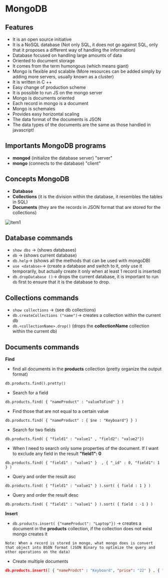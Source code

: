 # MongoDB

## Features

- It is an open source initiative
- It is a NoSQL database (Not only SQL, it does not go against SQL, only that it proposes a different way of handling the information)
- Database focused on handling large amounts of data
- Oriented to document storage
- It comes from the term humongous (which means giant)
- Mongo is flexible and scalable (More resources can be added simply by adding more servers, usually known as a cluster)
- It is written in C ++
- Easy change of production scheme
- It is possible to run JS on the mongo server
- Mongo is documents oriented
- Each record in mongo is a document
- Mongo is schemales
- Provides easy horizontal scaling
- The data format of the documents is JSON
- The data types of the documents are the same as those handled in javascript!

## Importants MongoDB programs

- **mongod** (initialize the database server) "server"
- **mongo** (connects to the database) "client"

## Concepts MongoDB
- **Database** 
- **Collections** (it is the division within the database, it resembles the tables in SQL)
- **Documents** (they are the records in JSON format that are stored for the collections)

![item1](https://user-images.githubusercontent.com/13514156/126917325-2a122652-5c40-41b1-8ba5-112496413c27.png)

## Database commands
- ```show dbs``` -> (shows databases)
- ```db``` -> (shows current database)
- ```db.help```-> (shows all the methods that can be used with mongoDB)
- ```use <databse>```-> (create a database and switch to it, only use it temporarily, but actually create it only when at least 1 record is inserted)
- ```db.dropDatabase ()```-> drops the current database, it is important to run ```db``` first to ensure that it is the database to drop.

## Collections commands
- ```show collections``` -> (see db collections)
- ```db.createCollections ("name")```-> creates a collection within the current db
- ```db.<collectionName>.drop()``` (drops the **collectionName** collection within the current db)

## Documents commands

**Find**

- find all documents in the **products** collection (pretty organize the output format)

```db.products.find().pretty()```
- Search for a field

```db.products.find( { "nameProduct" : "valueToFind" } )``` 
- Find those that are not equal to a certain value

```db.products.find( { "nameProduct" : { $ne : "Keyboard"} } )```
- Search for two fields

```db.products.find( { "field1" : "value1" , "field2": "value2"})``` 
- When I need to search only some properties of the document. If I want to exclude any field in the result **"field1": 0** 

```db.products.find( { "field1" : "value1" }  , { "_id" : 0, "field1": 1 } )``` 
- Query and order the result asc

```db.products.find( { "field1" : "value1" } ).sort( { field : 1 } ) ```
- Query and order the result desc

```db.products.find( { "field1" : "value1" } ).sort( { field : -1 } ) ```

**Insert**

- ```db.products.insert( {"nameProduct": "Laptop"})``` -> creates a document in the **products** collection, if the collection does not exist mongo creates it

```Note: When a record is stored in mongo, what mongo does is convert that object into BSON format (JSON Binary to optimize the query and other operations on the data)```

- Create multiple documents

```json
db.products.insert([ { "nameProdct" : "Keyboard", "price": "22"	} , { "nameProduct": "Laptop", "price": "200"	} ] )
```

